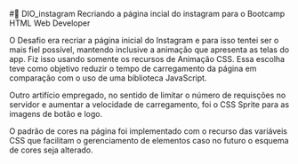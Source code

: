 #🚀 DIO_instagram
Recriando a página incial do instagram para o Bootcamp HTML Web Developer

O Desafio era recriar a página inicial do Instagram e para isso tentei ser o mais fiel possível, mantendo inclusive a animação que apresenta as telas do app. Fiz isso usando somente os recursos de Animação CSS. Essa escolha teve como objetivo reduzir o tempo de carregamento da página em comparação com o uso de uma biblioteca JavaScript.

Outro artifício empregado, no sentido de limitar o número de requisções no servidor e aumentar a velocidade de carregamento, foi o CSS Sprite para as imagens de botão e logo.

O padrão de cores na página foi implementado com o recurso das variáveis CSS que facilitam o gerenciamento de elementos caso no futuro o esquema de cores seja alterado.